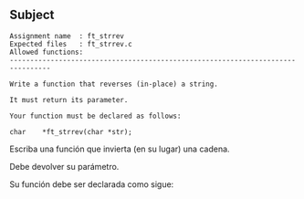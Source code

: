 ## Subject

```
Assignment name  : ft_strrev
Expected files   : ft_strrev.c
Allowed functions:
--------------------------------------------------------------------------------

Write a function that reverses (in-place) a string.

It must return its parameter.

Your function must be declared as follows:

char    *ft_strrev(char *str);

```

Escriba una función que invierta (en su lugar) una cadena.

Debe devolver su parámetro.

Su función debe ser declarada como sigue:
